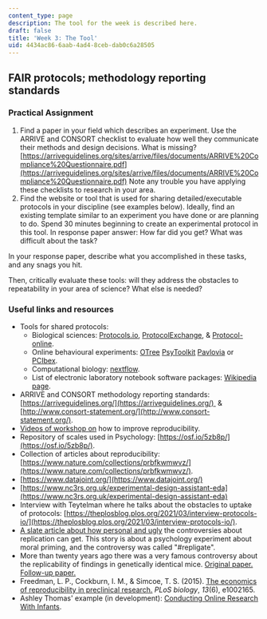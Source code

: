 ```yaml
---
content_type: page
description: The tool for the week is described here.
draft: false
title: 'Week 3: The Tool'
uid: 4434ac86-6aab-4ad4-8ceb-dab0c6a28505
---
```

## FAIR protocols; methodology reporting standards

### Practical Assignment

1. Find a paper in your field which describes an experiment. Use the ARRIVE and CONSORT checklist to evaluate how well they communicate their methods and design decisions. What is missing? [https://arriveguidelines.org/sites/arrive/files/documents/ARRIVE%20Compliance%20Questionnaire.pdf](https://arriveguidelines.org/sites/arrive/files/documents/ARRIVE%20Compliance%20Questionnaire.pdf) Note any trouble you have applying these checklists to research in your area.
2. Find the website or tool that is used for sharing detailed/executable protocols in your discipline (see examples below). Ideally, find an existing template similar to an experiment you have done or are planning to do. Spend 30 minutes beginning to create an experimental protocol in this tool. In response paper answer: How far did you get? What was difficult about the task?

In your response paper, describe what you accomplished in these tasks, and any snags you hit.

Then, critically evaluate these tools: will they address the obstacles to repeatability in your area of science? What else is needed? 

### Useful links and resources

- Tools for shared protocols:
    - Biological sciences: [Protocols.io](https://www.protocols.io), [ProtocolExchange](https://protocolexchange.researchsquare.com), & [Protocol-online](http://www.protocol-online.org).
    - Online behavioural experiments: [OTree](https://www.otree.org) [PsyToolkit](https://www.psytoolkit.org) [Pavlovia](https://pavlovia.org/docs/home/about) or [PCIbex](https://farm.pcibex.net).
    - Computational biology: [nextflow](https://www.nextflow.io).
    - List of electronic laboratory notebook software packages: [Wikipedia page](https://en.wikipedia.org/wiki/List_of_electronic_laboratory_notebook_software_packages).
- ARRIVE and CONSORT methodology reporting standards: [https://arriveguidelines.org/](https://arriveguidelines.org/)  & [http://www.consort-statement.org/](http://www.consort-statement.org/).
- [Videos of workshop on](https://www.youtube.com/watch?v=kzUtpDBo8wk) how to improve reproducibility.
- Repository of scales used in Psychology: [https://osf.io/5zb8p/](https://osf.io/5zb8p/).
- Collection of articles about reproducibility: [https://www.nature.com/collections/prbfkwmwvz/](https://www.nature.com/collections/prbfkwmwvz/).
- [https://www.datajoint.org/](https://www.datajoint.org/) 
- [https://www.nc3rs.org.uk/experimental-design-assistant-eda](https://www.nc3rs.org.uk/experimental-design-assistant-eda)
- Interview with Teytelman where he talks about the obstacles to uptake of protocols: [https://theplosblog.plos.org/2021/03/interview-protocols-io/](https://theplosblog.plos.org/2021/03/interview-protocols-io/).
- [A slate article about how personal and ugly](https://slate.com/technology/2014/07/replication-controversy-in-psychology-bullying-file-drawer-effect-blog-posts-repligate.html) the controversies about replication can get. This story is about a psychology experiment about moral priming, and the controversy was called "#repligate". 
- More than twenty years ago there was a very famous controversy about the replicability of findings in genetically identical mice. [Original paper.](https://www.science.org/doi/full/10.1126/science.284.5420.1670?casa_token=D1uKhTqWSyQAAAAA%3AuU3axsIOKE8c1Y3d1b636WguDZHGWwCFw6eaY-SHEIX5ae3VwSIBN-rOg1xhEf3s_QTWEcRvBQQiRQ) [Follow-up paper.](https://onlinelibrary.wiley.com/doi/epdf/10.1002/neu.10173)
- Freedman, L. P., Cockburn, I. M., & Simcoe, T. S. (2015). [The economics of reproducibility in preclinical research.](https://journals.plos.org/plosbiology/article?id=10.1371/journal.pbio.1002165) *PLoS biology*, *13*(6), e1002165.
- Ashley Thomas' example (in development): [Conducting Online Research With Infants](https://www.protocols.io/view/conducting-online-research-with-infants-byjapuie).